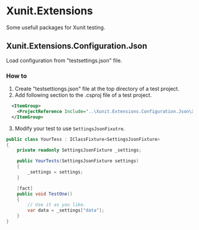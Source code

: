 # Xunit.Extensions

Some usefull packages for Xunit testing.

## Xunit.Extensions.Configuration.Json

Load configuration from "testsettings.json" file.

### How to

1. Create "testsettiongs.json" file at the top directory of a test project.
2. Add following section to the .csproj file of a test project.

```xml
  <ItemGroup>
    <ProjectReference Include="..\Xunit.Extensions.Configuration.Json\Xunit.Extensions.Configuration.Json.csproj" />
  </ItemGroup>
```

3. Modify your test to use `SettingsJsonFixutre`.

```cs
public class YourTess : IClassFixture<SettingsJsonFixture>
{
    private readonly SettingsJsonFixture _settings;

    public YourTests(SettingsJsonFixture settings)
    {
        _settings = settings;
    }

    [fact]
    public void TestOne()
    {
        // Use it as you like.
        var data = _settings["data"];
    }
}
```
